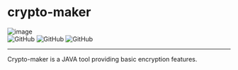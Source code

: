 # crypto-maker
![image](https://user-images.githubusercontent.com/87063298/131977511-137f1e91-4750-44b2-bdd0-a0af3adc1fb9.png)
<br>
<img alt="GitHub" src="https://img.shields.io/github/license/alexhatz05/crypto-maker?style=flat-square">
<img alt="GitHub" src="https://img.shields.io/badge/JAVA-v1.8-informational?style=flat-square">
<img alt="GitHub" src="https://img.shields.io/badge/maven-v3.5.3-informational?style=flat-square">

<hr>
Crypto-maker is a JAVA tool providing basic encryption features.
